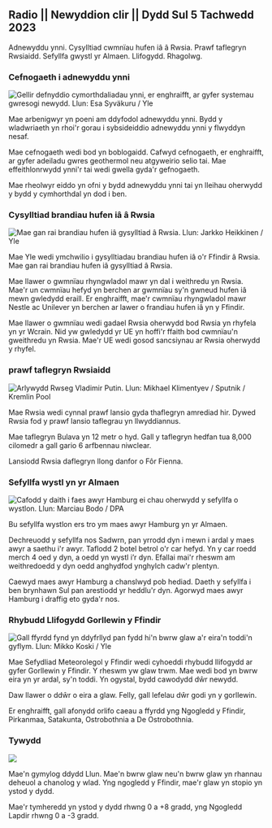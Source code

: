 ## Radio || Newyddion clir || Dydd Sul 5 Tachwedd 2023

Adnewyddu ynni. Cysylltiad cwmnïau hufen iâ â Rwsia. Prawf taflegryn Rwsiaidd. Sefyllfa gwystl yr Almaen. Llifogydd. Rhagolwg.

### Cefnogaeth i adnewyddu ynni

![Gellir defnyddio cymorthdaliadau ynni, er enghraifft, ar gyfer systemau gwresogi newydd. Llun: Esa Syväkuru / Yle](https://images.cdn.yle.fi/image/upload/c_crop,h_3349,w_5954,x_0,y_325/ar_1.77777777777777,c_fill,g_faces,h_670.q_auto:eco/f_auto/fl_lossy/v1676637402/39-107442463ef747ea1acd)

Mae arbenigwyr yn poeni am ddyfodol adnewyddu ynni. Bydd y wladwriaeth yn rhoi'r gorau i sybsideiddio adnewyddu ynni y flwyddyn nesaf.

Mae cefnogaeth wedi bod yn boblogaidd. Cafwyd cefnogaeth, er enghraifft, ar gyfer adeiladu gwres geothermol neu atgyweirio selio tai. Mae effeithlonrwydd ynni'r tai wedi gwella gyda'r gefnogaeth.

Mae rheolwyr eiddo yn ofni y bydd adnewyddu ynni tai yn lleihau oherwydd y bydd y cymhorthdal yn dod i ben.

### Cysylltiad brandiau hufen iâ â Rwsia

![Mae gan rai brandiau hufen iâ gysylltiad â Rwsia. Llun: Jarkko Heikkinen / Yle](https://images.cdn.yle.fi/image/upload/c_crop,h_2268,w_4031,x_0,y_0/ar_1.77777777777777,c_fill,g_faces,h_670.w/q_auto:eco/f_auto/fl_lossy/v1682321321/39-110323664462e3b6fb8b)

Mae Yle wedi ymchwilio i gysylltiadau brandiau hufen iâ o'r Ffindir â Rwsia. Mae gan rai brandiau hufen iâ gysylltiad â Rwsia.

Mae llawer o gwmnïau rhyngwladol mawr yn dal i weithredu yn Rwsia. Mae'r un cwmnïau hefyd yn berchen ar gwmnïau sy'n gwneud hufen iâ mewn gwledydd eraill. Er enghraifft, mae'r cwmnïau rhyngwladol mawr Nestle ac Unilever yn berchen ar lawer o frandiau hufen iâ yn y Ffindir.

Mae llawer o gwmnïau wedi gadael Rwsia oherwydd bod Rwsia yn rhyfela yn yr Wcrain. Nid yw gwledydd yr UE yn hoffi'r ffaith bod cwmnïau'n gweithredu yn Rwsia. Mae'r UE wedi gosod sancsiynau ar Rwsia oherwydd y rhyfel.

### prawf taflegryn Rwsiaidd

![Arlywydd Rwseg Vladimir Putin. Llun: Mikhael Klimentyev / Sputnik / Kremlin Pool](https://images.cdn.yle.fi/image/upload/c_crop,h_4519,w_8034,x_16,y_238/ar_1.77777777277777,c_0197,c_034,x_16,y_238/ar_1.77777772777777,c_010,p_fill.0/q_auto:eco/f_auto/fl_lossy/v1678982359/39-108632664133bfc2dc51)

Mae Rwsia wedi cynnal prawf lansio gyda thaflegryn amrediad hir. Dywed Rwsia fod y prawf lansio taflegrau yn llwyddiannus.

Mae taflegryn Bulava yn 12 metr o hyd. Gall y taflegryn hedfan tua 8,000 cilomedr a gall gario 6 arfbennau niwclear.

Lansiodd Rwsia daflegryn llong danfor o Fôr Fienna.

### Sefyllfa wystl yn yr Almaen

![Cafodd y daith i faes awyr Hamburg ei chau oherwydd y sefyllfa o wystlon. Llun: Marciau Bodo / DPA](https://images.cdn.yle.fi/image/upload/c_crop,h_2703,w_4806,x_0,y_500/ar_1.777777777777,c_fill,g_faces,h_675,w_125q_auto:eco/f_auto/fl_lossy/v1699181525/39-11959676547736ea1bc0)

Bu sefyllfa wystlon ers tro ym maes awyr Hamburg yn yr Almaen.

Dechreuodd y sefyllfa nos Sadwrn, pan yrrodd dyn i mewn i ardal y maes awyr a saethu i'r awyr. Taflodd 2 botel betrol o'r car hefyd. Yn y car roedd merch 4 oed y dyn, a oedd yn wystl i’r dyn. Efallai mai'r rheswm am weithredoedd y dyn oedd anghydfod ynghylch cadw'r plentyn.

Caewyd maes awyr Hamburg a chanslwyd pob hediad. Daeth y sefyllfa i ben brynhawn Sul pan arestiodd yr heddlu'r dyn. Agorwyd maes awyr Hamburg i draffig eto gyda'r nos.

### Rhybudd Llifogydd Gorllewin y Ffindir

![Gall ffyrdd fynd yn ddyfrllyd pan fydd hi'n bwrw glaw a'r eira'n toddi'n gyflym. Llun: Mikko Koski / Yle](https://images.cdn.yle.fi/image/upload/c_crop,h_3078,w_5472,x_0,y_218/ar_1.7777777777777,c_fill,g_faces,h_6_100,w_5472,x_0,y_218/ar_1.q_auto:eco/f_auto/fl_lossy/v1697618867/39-11828126521489e76d51)

Mae Sefydliad Meteorolegol y Ffindir wedi cyhoeddi rhybudd llifogydd ar gyfer Gorllewin y Ffindir. Y rheswm yw glaw trwm. Mae wedi bod yn bwrw eira yn yr ardal, sy'n toddi. Yn ogystal, bydd cawodydd dŵr newydd.

Daw llawer o ddŵr o eira a glaw. Felly, gall lefelau dŵr godi yn y gorllewin.

Er enghraifft, gall afonydd orlifo caeau a ffyrdd yng Ngogledd y Ffindir, Pirkanmaa, Satakunta, Ostrobothnia a De Ostrobothnia.

### Tywydd

![](https://images.cdn.yle.fi/image/upload/c_crop,h_1080,w_1919,x_0,y_0/ar_1.777777777777777,c_fill,g_faces,h_675,w_1200/0q/dpr_1f_auto/fl_lossy/v1699200945/39-11960206547bf95c98f5)

Mae'n gymylog ddydd Llun. Mae'n bwrw glaw neu'n bwrw glaw yn rhannau deheuol a chanolog y wlad. Yng ngogledd y Ffindir, mae'r glaw yn stopio yn ystod y dydd.

Mae'r tymheredd yn ystod y dydd rhwng 0 a +8 gradd, yng Ngogledd Lapdir rhwng 0 a -3 gradd.